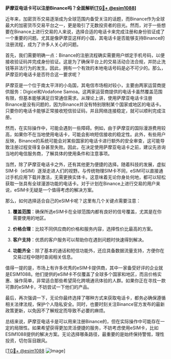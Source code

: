 **萨摩亚电话卡可以注册Binance吗？全面解析[[TG💪+ @esim1088](https://t.me/s/esim1088)]**

近年来，加密货币交易逐渐成为全球范围内备受关注的话题，而Binance作为全球最大的加密货币交易平台之一，更是吸引了无数投资者的目光。然而，对于一些想要在Binance上进行交易的人来说，选择合适的电话卡来完成注册和身份验证成了一个重要的问题。尤其是像萨摩亚这样的小国，其电话卡是否能够支持Binance的注册流程，成为了许多人关心的问题。

首先，我们需要明确一点：Binance的注册流程确实需要用户绑定手机号码，以便接收验证码并完成身份验证。这是为了确保平台上的交易活动合法合规，并防止洗钱等非法行为的发生。因此，拥有一个有效的本地电话号码是必不可少的。那么，萨摩亚的电话卡是否符合这一要求呢？

萨摩亚是一个位于南太平洋的小岛国，其电信市场相对较小，主要由两家运营商提供服务：Digicel和Vodafone Samoa。这两家运营商提供的电话卡虽然覆盖范围有限，但基本能够满足日常通信需求。从理论上讲，使用萨摩亚电话卡注册Binance是没有问题的，因为Binance并没有特别限制某个国家或地区的电话卡。只要你的电话卡能够正常接收短信验证码，并且网络连接稳定，就可以顺利完成注册。

然而，在实际操作中，可能会遇到一些障碍。例如，由于萨摩亚的国际漫游费用较高，如果你不在当地使用电话卡，可能会影响短信接收的稳定性。此外，有些用户反映，Binance的系统可能会对某些国家的电话卡进行额外的安全审查，这可能导致注册过程变得复杂甚至失败。因此，在决定使用萨摩亚电话卡之前，建议先咨询当地的电信服务商，了解具体的使用条件和注意事项。

当然，除了萨摩亚电话卡之外，还有其他更为便捷的选择。随着科技的发展，虚拟SIM卡（eSIM）逐渐走进人们的视野。与传统物理SIM卡不同，eSIM可以直接通过手机应用下载并激活，无需更换实体卡。这意味着无论你身处何地，都可以轻松获取一张具有全球漫游功能的电话卡。对于计划在Binance上进行交易的用户来说，eSIM卡无疑是一个值得考虑的解决方案。

那么，如何选择适合自己的eSIM卡呢？这里有几个关键点需要注意：

1. **覆盖范围**：确保所选eSIM卡在全球范围内都有良好的信号覆盖，尤其是在你需要使用的地区。
   
2. **价格合理**：比较不同供应商的价格和服务内容，选择性价比最高的方案。

3. **客户支持**：优质的客户服务可以帮助你在遇到问题时快速得到解决。

4. **功能齐全**：除了基本的通话和短信功能外，还应具备数据流量支持，方便你在交易过程中随时查阅相关信息。

值得一提的是，市场上有许多优秀的eSIM卡提供商，其中一家备受好评的企业就是ESIM1088。他们提供的eSIM卡不仅覆盖了全球多个国家和地区，而且价格实惠、操作简单，非常适合那些希望简化跨境通讯体验的人群。如果你正在寻找一款可靠的eSIM卡，不妨尝试一下他们的产品。

最后，再次强调一下，无论你最终选择了哪种方式来获取电话卡，都务必确保遵循相关法律法规，保护个人隐私安全。同时，也要时刻关注Binance官方发布的最新政策更新，以免因不了解规定而导致不必要的麻烦。

总结来说，萨摩亚电话卡是可以用来注册Binance的，但在实际操作中可能存在一定的局限性。如果希望获得更加灵活便捷的服务，不妨考虑使用eSIM卡，比如ESIM1088提供的解决方案。无论选择哪条路径，最重要的是始终保持警惕，理性投资，切勿盲目跟风。

[[TG💪+ @esim1088](https://t.me/s/esim1088) ![Image](https://i.postimg.cc/4NQfJmqS/Snipaste-2025-05-13-00-14-12.png)]